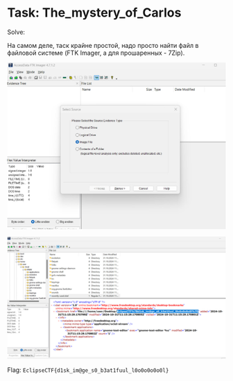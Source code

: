 ﻿# Task: The_mystery_of_Carlos

Solve:

На самом деле, таск крайне простой, надо просто найти файл в файловой системе (FTK Imager, а для прошаренных - 7Zip).

![](assets/1.jpg)

![](assets/2.jpg)

Flag: `EclipseCTF{d1sk_im@ge_s0_b3at1fuul_l0o0o0o0o0l}`
